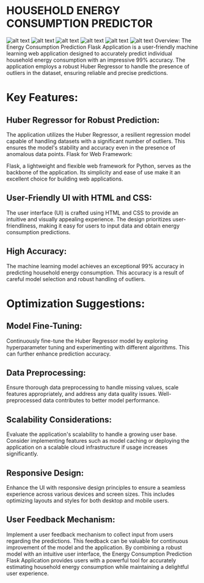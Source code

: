 # HOUSEHOLD ENERGY CONSUMPTION PREDICTOR
![alt text](ec1-1.jpg)
![alt text](ec2.jpg)
![alt text](ec3.jpg)
![alt text](ec4.jpg)
![alt text](ec6.jpg)
![alt text](ec5.jpg)
Overview:
The Energy Consumption Prediction Flask Application is a user-friendly machine learning web application designed to accurately predict individual household energy consumption with an impressive 99% accuracy. The application employs a robust Huber Regressor to handle the presence of outliers in the dataset, ensuring reliable and precise predictions.

# Key Features:
## Huber Regressor for Robust Prediction:

The application utilizes the Huber Regressor, a resilient regression model capable of handling datasets with a significant number of outliers. This ensures the model's stability and accuracy even in the presence of anomalous data points.
Flask for Web Framework:

Flask, a lightweight and flexible web framework for Python, serves as the backbone of the application. Its simplicity and ease of use make it an excellent choice for building web applications.
## User-Friendly UI with HTML and CSS:

The user interface (UI) is crafted using HTML and CSS to provide an intuitive and visually appealing experience. The design prioritizes user-friendliness, making it easy for users to input data and obtain energy consumption predictions.
## High Accuracy:

The machine learning model achieves an exceptional 99% accuracy in predicting household energy consumption. This accuracy is a result of careful model selection and robust handling of outliers.
# Optimization Suggestions:

## Model Fine-Tuning:

Continuously fine-tune the Huber Regressor model by exploring hyperparameter tuning and experimenting with different algorithms. This can further enhance prediction accuracy.
## Data Preprocessing:

Ensure thorough data preprocessing to handle missing values, scale features appropriately, and address any data quality issues. Well-preprocessed data contributes to better model performance.
## Scalability Considerations:

Evaluate the application's scalability to handle a growing user base. Consider implementing features such as model caching or deploying the application on a scalable cloud infrastructure if usage increases significantly.
## Responsive Design:

Enhance the UI with responsive design principles to ensure a seamless experience across various devices and screen sizes. This includes optimizing layouts and styles for both desktop and mobile users.
## User Feedback Mechanism:

Implement a user feedback mechanism to collect input from users regarding the predictions. This feedback can be valuable for continuous improvement of the model and the application.
By combining a robust model with an intuitive user interface, the Energy Consumption Prediction Flask Application provides users with a powerful tool for accurately estimating household energy consumption while maintaining a delightful user experience.



